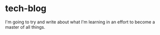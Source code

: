 # tech-blog
I'm going to try and write about what I'm learning in an effort to become a master of all things.
